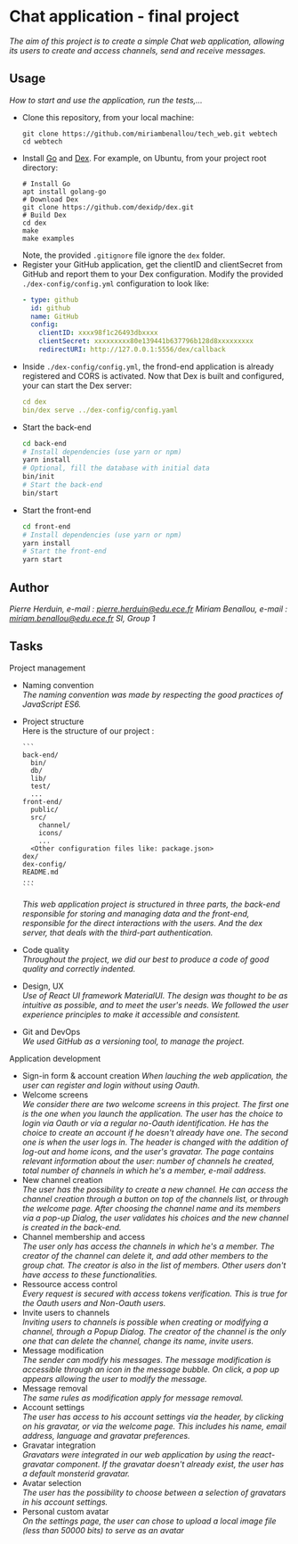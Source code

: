 
# Chat application - final project

*The aim of this project is to create a simple Chat web application, allowing its users to create and access channels, send and receive messages.*

## Usage

*How to start and use the application, run the tests,...*

* Clone this repository, from your local machine:
  ```
  git clone https://github.com/miriambenallou/tech_web.git webtech
  cd webtech
  ```
* Install [Go](https://golang.org/) and [Dex](https://dexidp.io/docs/getting-started/). For example, on Ubuntu, from your project root directory:   
  ```
  # Install Go
  apt install golang-go
  # Download Dex
  git clone https://github.com/dexidp/dex.git
  # Build Dex
  cd dex
  make
  make examples
  ```
  Note, the provided `.gitignore` file ignore the `dex` folder.
* Register your GitHub application, get the clientID and clientSecret from GitHub and report them to your Dex configuration. Modify the provided `./dex-config/config.yml` configuration to look like:
  ```yaml
  - type: github
    id: github
    name: GitHub
    config:
      clientID: xxxx98f1c26493dbxxxx
      clientSecret: xxxxxxxxx80e139441b637796b128d8xxxxxxxxx
      redirectURI: http://127.0.0.1:5556/dex/callback
  ```
* Inside `./dex-config/config.yml`, the frond-end application is already registered and CORS is activated. Now that Dex is built and configured, your can start the Dex server:
  ```yaml
  cd dex
  bin/dex serve ../dex-config/config.yaml
  ```
* Start the back-end
  ```bash
  cd back-end
  # Install dependencies (use yarn or npm)
  yarn install
  # Optional, fill the database with initial data
  bin/init
  # Start the back-end
  bin/start
  ```
* Start the front-end
  ```bash
  cd front-end
  # Install dependencies (use yarn or npm)
  yarn install
  # Start the front-end
  yarn start
  ```

## Author

*Pierre Herduin, e-mail : pierre.herduin@edu.ece.fr*
*Miriam Benallou, e-mail : miriam.benallou@edu.ece.fr*
*SI, Group 1*

## Tasks

Project management

* Naming convention   
  *The naming convention was made by respecting the good practices of JavaScript ES6.*
* Project structure  
  Here is the structure of our project :

      ```
      back-end/
        bin/
        db/
        lib/
        test/
        ...
      front-end/
        public/
        src/
          channel/
          icons/
          ...
        <Other configuration files like: package.json>
      dex/
      dex-config/
      README.md
      ...
      ```
  *This web application project is structured in three parts, the back-end responsible for storing and managing data and the front-end, responsible for the direct interactions with the users. And the dex server, that deals with the third-part authentication.*
* Code quality   
  *Throughout the project, we did our best to produce a code of good quality and correctly indented.*
* Design, UX   
  *Use of React UI framework MaterialUI. The design was thought to be as intuitive as possible, and to meet the user's needs. We followed the user experience principles to make it accessible and consistent.*
* Git and DevOps   
  *We used GitHub as a versioning tool, to manage the project.*

Application development

* Sign-in form & account creation
  *When lauching the web application, the user can register and login without using Oauth.*
* Welcome screens   
  *We consider there are two welcome screens in this project. The first one is the one when you launch the application. The user has the choice to login via Oauth or via a regular no-Oauth identification. He has the choice to create an account if he doesn't already have one. The second one is when the user logs in. The header is changed with the addition of log-out and home icons, and the user's gravatar. The page contains relevant information about the user:  number of channels he created, total number of channels in which he's a member, e-mail address.*
* New channel creation   
  *The user has the possibility to create a new channel. He can access the channel creation through a button on top of the channels list, or through the welcome page. After choosing the channel name and its members via a pop-up Dialog, the user validates his choices and the new channel is created in the back-end.*
* Channel membership and access   
  *The user only has access the channels in which he's a member. The creator of the channel can delete it, and add other members to the group chat. The creator is also in the list of members. Other users don't have access to these functionalities.*
* Ressource access control   
  *Every request is secured with access tokens verification. This is true for the Oauth users and Non-Oauth users.*
* Invite users to channels   
  *Inviting users to channels is possible when creating or modifying a channel, through a Popup Dialog. The creator of the channel is the only one that can delete the channel, change its name, invite users.*
* Message modification   
  *The sender can modify his messages. The message modification is accessible through an icon in the message bubble. On click, a pop up appears allowing the user to modify the message.*
* Message removal   
  *The same rules as modification apply for message removal.*
* Account settings   
  *The user has access to his account settings via the header, by clicking on his gravatar, or via the welcome page. This includes his name, email address, language and gravatar preferences.*
* Gravatar integration   
  *Gravatars were integrated in our web application by using the react-gravatar component. If the gravatar doesn't already exist, the user has a default monsterid gravatar.*
* Avatar selection   
  *The user has the possibility to choose between a selection of gravatars in his account settings.*
* Personal custom avatar   
  *On the settings page, the user can chose to upload a local image file (less than 50000 bits) to serve as an avatar*

